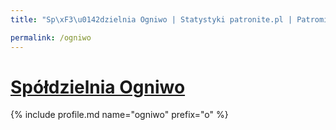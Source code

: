 ```yaml
---
title: "Sp\xF3\u0142dzielnia Ogniwo | Statystyki patronite.pl | Patromierz"

permalink: /ogniwo
---
```


# [Spółdzielnia Ogniwo](https://patronite.pl/ogniwo)

{% include profile.md name="ogniwo" prefix="o" %}
